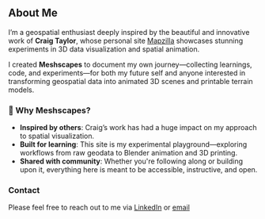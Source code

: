 ## About Me

I’m a geospatial enthusiast deeply inspired by the beautiful and innovative work of **Craig Taylor**, whose personal site [Mapzilla](https://mapzilla.co.uk/) showcases stunning experiments in 3D data visualization and spatial animation.

I created **Meshscapes** to document my own journey—collecting learnings, code, and experiments—for both my future self and anyone interested in transforming geospatial data into animated 3D scenes and printable terrain models.

### 👣 Why Meshscapes?

- **Inspired by others**: Craig’s work has had a huge impact on my approach to spatial visualization.
- **Built for learning**: This site is my experimental playground—exploring workflows from raw geodata to Blender animation and 3D printing.
- **Shared with community**: Whether you're following along or building upon it, everything here is meant to be accessible, instructive, and open.

### Contact

Please feel free to reach out to me via [LinkedIn](https://www.linkedin.com/in/zacdeziel/) or [email](mailto:zachary.deziel@gmail.com)
